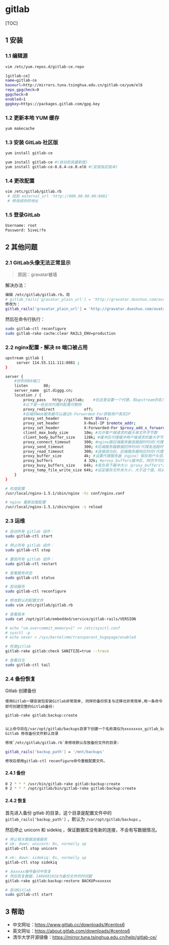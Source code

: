 # gitlab

[TOC]

## 1 安装

### 1.1 编辑源

```sh
vim /etc/yum.repos.d/gitlab-ce.repo
```

```sh
[gitlab-ce]
name=gitlab-ce
baseurl=http://mirrors.tuna.tsinghua.edu.cn/gitlab-ce/yum/el6
repo_gpgcheck=0
gpgcheck=0
enabled=1
gpgkey=https://packages.gitlab.com/gpg.key
```

### 1.2 更新本地 YUM 缓存

```sh
yum makecache
```

### 1.3 安装 GitLab 社区版

```sh
yum install gitlab-ce

yum install gitlab-ce #(自动安装最新版)
yum install gitlab-ce-8.8.4-ce.0.el6 #(安装指定版本)
```

### 1.4 更改配置

```sh
vim /etc/gitlab/gitlab.rb
 # 找到 external_url 'http://000.00.00.00:8081'
 # 修改成你的地址
```

### 1.5 登录GitLab

```sh
Username: root 
Password: 5iveL!fe
```

## 2 其他问题

### 2.1 GitLab头像无法正常显示

> 原因：gravatar被墙

解决办法：

```sh
编辑 /etc/gitlab/gitlab.rb，将
# gitlab_rails['gravatar_plain_url'] = 'http://gravatar.duoshuo.com/avatar/%{hash}?s=%{size}&d=identicon'
修改为：
gitlab_rails['gravatar_plain_url'] = 'http://gravatar.duoshuo.com/avatar/%{hash}?s=%{size}
```

然后在命令行执行：

```sh
sudo gitlab-ctl reconfigure 
sudo gitlab-rake cache:clear RAILS_ENV=production
```

### 2.2 nginx配置 - 解决 `80` 端口被占用

```sh
upstream gitlab {
     server 114.55.111.111:8081 ;
}

server {
    #侦听的80端口
    listen       80;
    server_name  git.diggg.cn;
    location / {
        proxy_pass   http://gitlab;    #在这里设置一个代理，和upstream的名字一样
        #以下是一些反向代理的配置可删除
        proxy_redirect             off;
        #后端的Web服务器可以通过X-Forwarded-For获取用户真实IP
        proxy_set_header           Host $host;
        proxy_set_header           X-Real-IP $remote_addr;
        proxy_set_header           X-Forwarded-For $proxy_add_x_forwarded_for;
        client_max_body_size       10m; #允许客户端请求的最大单文件字节数
        client_body_buffer_size    128k; #缓冲区代理缓冲用户端请求的最大字节数
        proxy_connect_timeout      300; #nginx跟后端服务器连接超时时间(代理连接超时)
        proxy_send_timeout         300; #后端服务器数据回传时间(代理发送超时)
        proxy_read_timeout         300; #连接成功后，后端服务器响应时间(代理接收超时)
        proxy_buffer_size          4k; #设置代理服务器（nginx）保存用户头信息的缓冲区大小
        proxy_buffers              4 32k; #proxy_buffers缓冲区，网页平均在32k以下的话，这样设置
        proxy_busy_buffers_size    64k; #高负荷下缓冲大小（proxy_buffers*2）
        proxy_temp_file_write_size 64k; #设定缓存文件夹大小，大于这个值，将从upstream服务器传
    }
}

# 检查配置
/usr/local/nginx-1.5.1/sbin/nginx -tc conf/nginx.conf

# nginx 重新加载配置
/usr/local/nginx-1.5.1/sbin/nginx -s reload
```

### 2.3 运维

```sh
# 启动所有 gitlab 组件：
sudo gitlab-ctl start

# 停止所有 gitlab 组件：
sudo gitlab-ctl stop

# 重启所有 gitlab 组件：
sudo gitlab-ctl restart

# 查看服务状态
sudo gitlab-ctl status

# 启动服务
sudo gitlab-ctl reconfigure

# 修改默认的配置文件
sudo vim /etc/gitlab/gitlab.rb

# 查看版本
sudo cat /opt/gitlab/embedded/service/gitlab-rails/VERSION

# echo "vm.overcommit_memory=1" >> /etc/sysctl.conf
# sysctl -p
# echo never > /sys/kernel/mm/transparent_hugepage/enabled

# 检查gitlab
gitlab-rake gitlab:check SANITIZE=true --trace

# 查看日志
sudo gitlab-ctl tail
```

### 2.4 备份恢复

Gitlab 创建备份

    使用Gitlab一键安装包安装Gitlab非常简单, 同样的备份恢复与迁移也非常简单,用一条命令即可创建完整的Gitlab备份:

```sh
gitlab-rake gitlab:backup:create  


以上命令将在/var/opt/gitlab/backups目录下创建一个名称类似为xxxxxxxx_gitlab_backup.tar的压缩包, 这个压缩包就是Gitlab整个的完整部分, 其中开头的xxxxxx是备份创建的时间戳。
Gitlab 修改备份文件默认目录

修改`/etc/gitlab/gitlab.rb`来修改默认存放备份文件的目录:

gitlab_rails['backup_path'] = '/mnt/backups'

修改后使用gitlab-ctl reconfigure命令重载配置文件。
```

#### 2.4.1 备份

```sh
0 2 * * * /usr/bin/gitlab-rake gitlab:backup:create
0 2 * * * /opt/gitlab/bin/gitlab-rake gitlab:backup:create  
```

#### 2.4.2 恢复

首先进入备份 gitlab 的目录，这个目录是配置文件中的 `gitlab_rails['backup_path']` ，默认为 `/var/opt/gitlab/backups` 。

然后停止 unicorn 和 sidekiq ，保证数据库没有新的连接，不会有写数据情况。

```sh
# 停止相关数据连接服务
# ok: down: unicorn: 0s, normally up
gitlab-ctl stop unicorn  

# ok: down: sidekiq: 0s, normally up
gitlab-ctl stop sidekiq

# 从xxxxx编号备份中恢复
# 然后恢复数据，1406691018为备份文件的时间戳
gitlab-rake gitlab:backup:restore BACKUP=xxxxxx

# 启动Gitlab
sudo gitlab-ctl start  
```

## 3 帮助

- 中文网址：https://www.gitlab.cc/downloads/#centos6
- 英文网址：https://about.gitlab.com/downloads/#centos6
- 清华大学开源镜像：https://mirror.tuna.tsinghua.edu.cn/help/gitlab-ce/